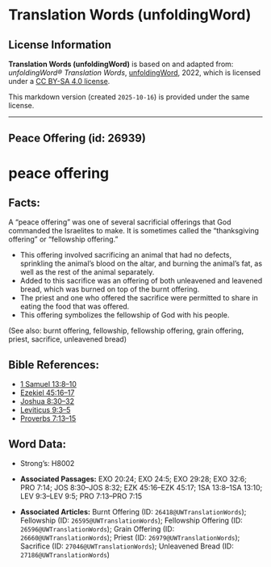 # Translation Words (unfoldingWord)

## License Information

**Translation Words (unfoldingWord)** is based on and adapted from: _unfoldingWord® Translation Words_, [unfoldingWord](https://unfoldingword.org/utw), 2022, which is licensed under a [CC BY-SA 4.0 license](https://creativecommons.org/licenses/by-sa/4.0/legalcode.en).

This markdown version (created `2025-10-16`) is provided under the same license.



--------------------------------

## Peace Offering (id: 26939)

peace offering
==============

Facts:
------

A “peace offering” was one of several sacrificial offerings that God commanded the Israelites to make. It is sometimes called the “thanksgiving offering” or “fellowship offering.”

* This offering involved sacrificing an animal that had no defects, sprinkling the animal’s blood on the altar, and burning the animal’s fat, as well as the rest of the animal separately.
* Added to this sacrifice was an offering of both unleavened and leavened bread, which was burned on top of the burnt offering.
* The priest and one who offered the sacrifice were permitted to share in eating the food that was offered.
* This offering symbolizes the fellowship of God with his people.

(See also: burnt offering, fellowship, fellowship offering, grain offering, priest, sacrifice, unleavened bread)

Bible References:
-----------------

* [1 Samuel 13:8–10](https://ref.ly/1Sam13:8-1Sam13:10)
* [Ezekiel 45:16–17](https://ref.ly/Ezek45:16-Ezek45:17)
* [Joshua 8:30–32](https://ref.ly/Josh8:30-Josh8:32)
* [Leviticus 9:3–5](https://ref.ly/Lev9:3-Lev9:5)
* [Proverbs 7:13–15](https://ref.ly/Prov7:13-Prov7:15)

Word Data:
----------

* Strong’s: H8002

* **Associated Passages:** EXO 20:24; EXO 24:5; EXO 29:28; EXO 32:6; PRO 7:14; JOS 8:30–JOS 8:32; EZK 45:16–EZK 45:17; 1SA 13:8–1SA 13:10; LEV 9:3–LEV 9:5; PRO 7:13–PRO 7:15
* **Associated Articles:** Burnt Offering (ID: `26418@UWTranslationWords`); Fellowship (ID: `26595@UWTranslationWords`); Fellowship Offering (ID: `26596@UWTranslationWords`); Grain Offering (ID: `26660@UWTranslationWords`); Priest (ID: `26979@UWTranslationWords`); Sacrifice (ID: `27046@UWTranslationWords`); Unleavened Bread (ID: `27186@UWTranslationWords`)


